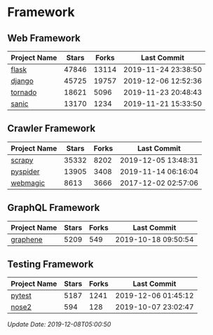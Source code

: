 # Framework

## Web Framework

| Project Name | Stars | Forks | Last Commit |
| ------------ | ----- | ----- | ----------- |
| [flask](https://github.com/pallets/flask) | 47846 | 13114 | 2019-11-24 23:38:50 |
| [django](https://github.com/django/django) | 45725 | 19757 | 2019-12-06 12:52:36 |
| [tornado](https://github.com/tornadoweb/tornado) | 18621 | 5096 | 2019-11-23 20:48:43 |
| [sanic](https://github.com/huge-success/sanic) | 13170 | 1234 | 2019-11-21 15:33:50 |

## Crawler Framework

| Project Name | Stars | Forks | Last Commit |
| ------------ | ----- | ----- | ----------- |
| [scrapy](https://github.com/scrapy/scrapy) | 35332 | 8202 | 2019-12-05 13:48:31 |
| [pyspider](https://github.com/binux/pyspider) | 13905 | 3408 | 2019-11-14 06:16:04 |
| [webmagic](https://github.com/code4craft/webmagic) | 8613 | 3666 | 2017-12-02 02:57:06 |

## GraphQL Framework

| Project Name | Stars | Forks | Last Commit |
| ------------ | ----- | ----- | ----------- |
| [graphene](https://github.com/graphql-python/graphene) | 5209 | 549 | 2019-10-18 09:50:54 |

## Testing Framework

| Project Name | Stars | Forks | Last Commit |
| ------------ | ----- | ----- | ----------- |
| [pytest](https://github.com/pytest-dev/pytest) | 5187 | 1241 | 2019-12-06 01:45:12 |
| [nose2](https://github.com/nose-devs/nose2) | 594 | 128 | 2019-10-07 23:02:47 |

*Update Date: 2019-12-08T05:00:50*